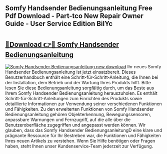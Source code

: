 ## Somfy Handsender Bedienungsanleitung Free Pdf Download - Part-tco New Repair Owner Guide - User Service Edition BiIYc

# <h2><a href="http://df1b16e.blite.top/?on=Somfy+Handsender+Bedienungsanleitung">🔗Download 👉🔴 Somfy Handsender Bedienungsanleitung</a></h2>

[![Somfy Handsender Bedienungsanleitung new download](https://i.imgur.com/lujVjoI.png)](http://df1b16e.blite.top/?on=Somfy+Handsender+Bedienungsanleitung)
Ihr neues Somfy Handsender Bedienungsanleitung ist jetzt einsatzbereit. Dieses Benutzerhandbuch enthält eine Schritt-für-Schritt-Anleitung, die Ihnen bei der Installation, dem Betrieb und der Wartung Ihres Produkts hilft. Bitte lesen Sie diese Bedienungsanleitung sorgfältig durch, um das Beste aus Ihrem Somfy Handsender Bedienungsanleitung herauszuholen. Es enthält Schritt-für-Schritt-Anleitungen zum Einrichten des Produkts sowie detaillierte Informationen zur Verwendung seiner verschiedenen Funktionen und Fähigkeiten. Zu den erweiterten Funktionen von Somfy Handsender Bedienungsanleitung gehören Objekterkennung, Bewegungssensoren, anpassbare Warnungen und Fernzugriff, auf die alle über die Benutzeroberfläche zugegriffen und angepasst werden können. Wir glauben, dass das Somfy Handsender BedienungsanleitungD eine klare und prägnante Ressource für Ihr Bestreben war, die Funktionen und Fähigkeiten Ihres neuen Artikels zu verstehen. Wenn Sie Hilfe benötigen oder Fragen haben, steht Ihnen unser Kundenservice-Team jederzeit zur Verfügung.
